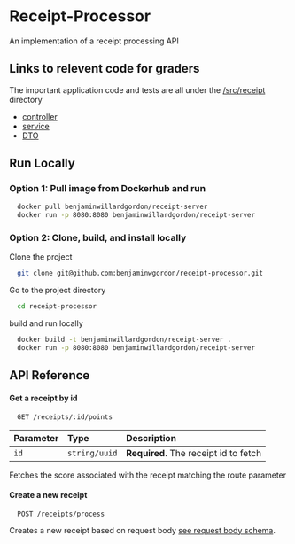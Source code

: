 # Receipt-Processor

An implementation of a receipt processing API

## Links to relevent code for graders

The important application code and tests are all under the [/src/receipt](/src/receipt/) directory

- [controller](/src/receipt/receipt.controller.ts)
- [service](/src/receipt/receipt.service.ts)
- [DTO](/src/receipt/dto/create-receipt.dto.ts)

## Run Locally

### Option 1: Pull image from Dockerhub and run

```bash
  docker pull benjaminwillardgordon/receipt-server
  docker run -p 8080:8080 benjaminwillardgordon/receipt-server
```

### Option 2: Clone, build, and install locally

Clone the project

```bash
  git clone git@github.com:benjaminwgordon/receipt-processor.git
```

Go to the project directory

```bash
  cd receipt-processor
```

build and run locally

```bash
  docker build -t benjaminwillardgordon/receipt-server .
  docker run -p 8080:8080 benjaminwillardgordon/receipt-server
```

## API Reference

#### Get a receipt by id

```http
  GET /receipts/:id/points
```

| Parameter | Type          | Description                           |
| :-------- | :------------ | :------------------------------------ |
| `id`      | `string/uuid` | **Required**. The receipt id to fetch |

Fetches the score associated with the receipt matching the route parameter

#### Create a new receipt

```http
  POST /receipts/process
```

Creates a new receipt based on request body [see request body schema](/src/receipt/dto/create-receipt.dto.ts).
